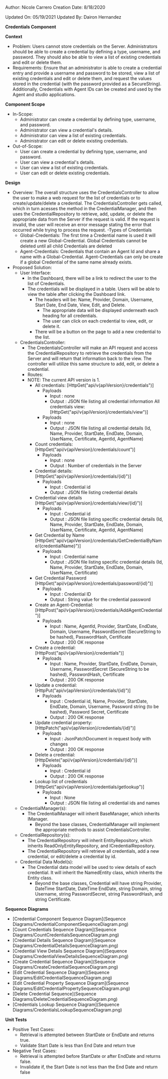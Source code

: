 Author: Nicole Carrero
Creation Date: 8/18/2020

Updated On: 05/19/2021
Updated By: Dairon Hernandez

**Credentials Component**

**Context**

- Problem: Users cannot store credentials on the Server.  Administrators should be able to create a credential by defining a type, username, and password.  They should also be able to view a list of existing credentials and edit or delete them.
- Requirements: Ensure that an administrator is able to create a credential entry and provide a username and password to be stored, view a list of existing credentials and edit or delete them, and request the values stored in the credential (with the password provided as a SecureString). Additionally, Credentials with Agent IDs can be created and used by the Agent and studio applications.

**Component Scope**

- In-Scope:
  - Administrator can create a credential by defining type, username, and password.
  - Administrator can view a credential's details.
  - Administrator can view a list of existing credentials.
  - Administrator can edit or delete existing credentials.
- Out-of-Scope:
  - User can create a credential by defining type, username, and password.
  - User can view a credential's details.
  - User can view a list of existing credentials.
  - User can edit or delete existing credentials.

**Design**

- Overview: The overall structure uses the CredentialsController to allow the user to make a web request for the list of credentials or to create/update/delete a credential.  The CredentialsController gets called, which in turn acesses the method in the CredentialManager, and then uses the CredentialRepository to retrieve, add, update, or delete the appropriate data from the Server if the request is valid.  If the request is invalid, the user will receive an error message stating the error that occurred while trying to process the request.
-Types of Credentials
  - Global-Credentials: The first time a Credential name is used it will create a new Global-Credential. Global Credentials cannot be deleted until all child Credentials are deleted
  - Agent-Credentials: Credentials that contain an Agent Id and share a name with a Global-Credential. Agent-Credentials can only be create if a global Credential of the same name already exists. 
- Proposed Solution:
  - User Interface:
    - In the Dashboard, there will be a link to redirect the user to the list of Credentials.
    - The credentials will be displayed in a table.  Users will be able to view the table after clicking the Dashboard link.
      - The headers will be: Name, Provider, Domain, Username, Start Date, End Date, View, Edit, and Delete.
        - The appropriate data will be displayed underneath each heading for all credentials.
        - The user can click on each credential to view, edit, or delete it.
      - There will be a button on the page to add a new credential to the list.
  - CredentialsController:
    - The CredentialsController will make an API request and access the CredentialRepository to retrieve the credentials from the Server and will return that information back to the view.  The controller will utilize this same structure to add, edit, or delete a credential.
    - Routes:
    - NOTE: The current API version is 1.
      - All credentials: [HttpGet("api/v{apiVersion}/credentials")]
        - Payloads
          - Input : none
          - Output : JSON file listing all credential information
       All credentials view: [HttpGet("api/v{apiVersion}/credentials/view")]
        - Payloads
          - Input : none
          - Output : JSON file listing all credential details (Id, Name, Provider, StartDate, EndDate, Domain, UserName, Certificate, AgentId, AgentName)
      - Count credentials: [HttpGet("api/v{apiVersion}/credentials/count")]
        - Payloads
          - Input : none
          - Output : Number of credentials in the Server
      - Credential details: [HttpGet("api/v{apiVersion}/credentials/{id}")]
        - Payloads
          - Input : Credential id
          - Output : JSON file listing credential details
      - Credential view details [HttpGet("api/v{apiVersion}/credentials/view/{id}")]
        - Payloads
          - Input : Credential id
          - Output : JSON file listing specific credential details (Id, Name, Provider, StartDate, EndDate, Domain, UserName, Certificate, AgentId, AgentName)
      - Get Credential by Name [HttpGet("api/v{apiVersion}/credentials/GetCredentialByName/{credentialName}")]
        - Payloads
          - Input : Credential name
          - Output : JSON file listing specific credential details (Id, Name, Provider, StartDate, EndDate, Domain, UserName, Certificate)
      - Get Credential Password [HttpGet("api/v{apiVersion}/credentials/password/{id}")]
        - Payloads
          - Input : Credential ID
          - Output : String value for the credential password
      - Create an  Agent-Credential: [HttpPost("api/v{apiVersion}/credentials/AddAgentCredential")]
        - Payloads
          - Input : Name, AgentId, Provider, StartDate, EndDate, Domain, Username, PasswordSecret (SecureString to be hashed), PasswordHash, Certificate
          - Output : 200 OK response
      - Create a credential: [HttpPost("api/v{apiVersion}/credentials")]
        - Payloads
          - Input : Name, Provider, StartDate, EndDate, Domain, Username, PasswordSecret (SecureString to be hashed), PasswordHash, Certificate
          - Output : 200 OK response
      - Update a credential: [HttpPut("api/v{apiVersion}/credentials/{id}")]
        - Payloads
          - Input : Credential id, Name, Provider, StartDate, EndDate, Domain, Username, Password string (to be hashed), Password Secret, Certificate
          - Output : 200 OK response
      - Update credential property: [HttpPatch("api/v{apiVersion}/credentials/{id}")]
        - Payloads
          - Input : JsonPatchDocument in request body with changes
          - Output : 200 OK response
      - Delete a credential: [HttpDelete("api/v{apiVersion}/credentials/{id}")]
        - Payloads
          - Input : Credential id
          - Output : 200 OK response
      - Lookup list of credentials [HttpGet("api/v{apiVersion}/credentials/getlookup")]
        - Payloads
          - Input : None
          - Output : JSON file listing all credential ids and names
  - CredentialManager(s):
    - The CredentialManager will inherit BaseManager, which inherits IManager.
      - Beyond the base classes, CredentialManager will implement the appropriate methods to assist CredentialsController.
  - CredentialRepository(s):
    - The CredentialRepository will inherit EntityRepository, which inherits ReadOnlyEntityRepository, and ICredentialRepository.
    - The CredentialRepository will retrieve all credentials, add a new credential, or edit/delete a credential by id.
  - Credential Data Model(s):
    - The Credential data model will be used to view details of each credential.  It will inherit the NamedEntity class, which inherits the Entity class.
      - Beyond the base classes, Credential will have string Provider, DateTime StartDate, DateTime EndDate, string Domain, string Username, string PasswordSecret, string PasswordHash, and string Certificate.

**Sequence Diagrams**

- [Credential Component Sequence Diagram](Sequence Diagrams/CredentialComponentSequenceDiagram.png)
- [Count Credentials Sequence Diagram](Sequence Diagrams/CountCredentialsSequenceDiagram.png)
- [Credential Details Sequence Diagram](Sequence Diagrams/CredentialDetailsSequenceDiagram.png)
- [Credential View Details Sequence Diagram](Sequence Diagrams/CredentialViewDetailsSequenceDiagram.png)
- [Create Credential Sequence Diagram](Sequence Diagrams/CreateCredentialSequenceDiagram.png)
- [Edit Credential Sequence Diagram](Sequence Diagrams/EditCredentialSequenceDiagram.png)
- [Edit Credential Property Sequence Diagram](Sequence Diagrams/EditCredentialPropertySequenceDiagram.png)
- [Delete Credential Sequence](Sequence Diagrams/DeleteCredentialSequenceDiagram.png)
- [Credentials Lookup Sequence Diagram](Sequence Diagrams/CredentialsLookupSequenceDiagram.png)

**Unit Tests**

- Positive Test Cases:
  - Retrieval is attempted between StartDate or EndDate and returns true.
  - Validate Start Date is less than End Date and return true
- Negative Test Cases:
  - Retrieval is attempted before StartDate or after EndDate and returns false.
  - Invalidate if, the Start Date is not less than the End Date and return false